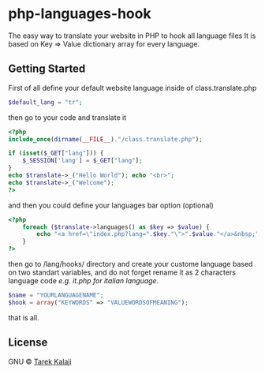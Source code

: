# php-languages-hook
The easy way to translate your website in PHP to hook all language files
It is based on Key => Value dictionary array for every language.

Getting Started
---------
First of all define your default website language inside of class.translate.php
```php
$default_lang = "tr";
```
then go to your code and translate it
```php
<?php 
include_once(dirname(__FILE__)."/class.translate.php");

if (isset($_GET["lang"])) {
	$_SESSION['lang'] = $_GET["lang"];
}
echo $translate->_("Hello World"); echo "<br>";
echo $translate->_("Welcome");
?>
```
and then you could define your languages bar option (optional)
```php
<?php 
	foreach ($translate->languages() as $key => $value) {
		echo "<a href=\"index.php?lang=".$key."\">".$value."</a>&nbsp;";
	}
?>
```
then go to /lang/hooks/ directory and create your custome language based on two standart variables, and do not forget rename it as 2 characters language code *e.g. it.php for italian language*.
```php
$name = "YOURLANGUAGENAME";
$hook = array("KEYWORDS" => "VALUEWORDSOFMEANING");
```
that is all.

License
---------

GNU © [Tarek Kalaji](https://github.com/tarek-aec)
